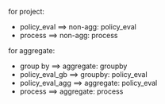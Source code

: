 for project:
  - policy_eval ==> non-agg: policy_eval
  - process     ==> non-agg: process

for aggregate:
  - group by        ==> aggregate: groupby
  - policy_eval_gb  ==> groupby: policy_eval
  - policy_eval_agg ==> aggregate: policy_eval
  - process         ==> aggregate: process